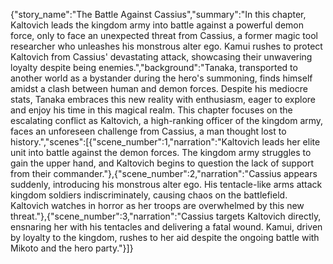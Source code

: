 {"story_name":"The Battle Against Cassius","summary":"In this chapter, Kaltovich leads the kingdom army into battle against a powerful demon force, only to face an unexpected threat from Cassius, a former magic tool researcher who unleashes his monstrous alter ego. Kamui rushes to protect Kaltovich from Cassius' devastating attack, showcasing their unwavering loyalty despite being enemies.","background":"Tanaka, transported to another world as a bystander during the hero's summoning, finds himself amidst a clash between human and demon forces. Despite his mediocre stats, Tanaka embraces this new reality with enthusiasm, eager to explore and enjoy his time in this magical realm. This chapter focuses on the escalating conflict as Kaltovich, a high-ranking officer of the kingdom army, faces an unforeseen challenge from Cassius, a man thought lost to history.","scenes":[{"scene_number":1,"narration":"Kaltovich leads her elite unit into battle against the demon forces. The kingdom army struggles to gain the upper hand, and Kaltovich begins to question the lack of support from their commander."},{"scene_number":2,"narration":"Cassius appears suddenly, introducing his monstrous alter ego. His tentacle-like arms attack kingdom soldiers indiscriminately, causing chaos on the battlefield. Kaltovich watches in horror as her troops are overwhelmed by this new threat."},{"scene_number":3,"narration":"Cassius targets Kaltovich directly, ensnaring her with his tentacles and delivering a fatal wound. Kamui, driven by loyalty to the kingdom, rushes to her aid despite the ongoing battle with Mikoto and the hero party."}]}